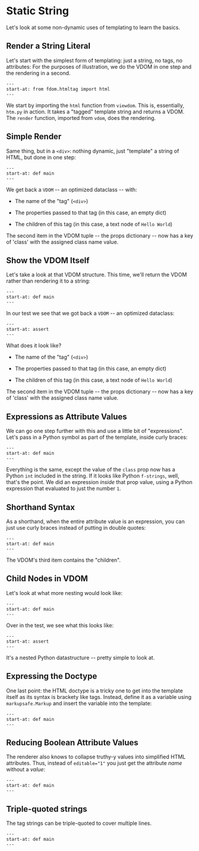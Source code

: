 # Static String

Let's look at some non-dynamic uses of templating to learn the basics.

## Render a String Literal

Let's start with the simplest form of templating: just a string, no tags, no attributes:
For the purposes of illustration, we do the VDOM in one step and the rendering in a second.

```{literalinclude} ../../examples/static_string/string_literal/__init__.py
---
start-at: from fdom.htmltag import html
---
```

We start by importing the `html` function from `viewdom`.
This is, essentially, `htm.py` in action.
It takes a "tagged" template string and returns a VDOM.
The `render` function, imported from `vdom`, does the rendering.

## Simple Render

Same thing, but in a `<div>`: nothing dynamic, just "template" a string of HTML, but done in one step:

```{literalinclude} ../../examples/static_string/simple_render/__init__.py
---
start-at: def main
---
```

We get back a `VDOM` -- an optimized dataclass -- with:

- The name of the "tag" (`<div>`)

- The properties passed to that tag (in this case, an empty dict)

- The children of this tag (in this case, a text node of `Hello World`)

The second item in the VDOM tuple -- the props dictionary -- now has a key of 'class' with the assigned class name value.

## Show the VDOM Itself

Let's take a look at that VDOM structure.
This time, we'll return the VDOM rather than rendering it to a string:

```{literalinclude} ../../examples/static_string/show_vdom/__init__.py
---
start-at: def main
---
```

In our test we see that we got back a `VDOM` -- an optimized dataclass:

```{literalinclude} ../../examples/static_string/show_vdom/test_show_vdom.py
---
start-at: assert
---
```

What does it look like?

- The name of the "tag" (`<div>`)

- The properties passed to that tag (in this case, an empty dict)

- The children of this tag (in this case, a text node of `Hello World`)

The second item in the VDOM tuple -- the props dictionary -- now has a key of 'class' with the assigned class name value.

## Expressions as Attribute Values

We can go one step further with this and use a little bit of "expressions".
Let's pass in a Python symbol as part of the template, inside curly braces:

```{literalinclude} ../../examples/static_string/expressions_as_values/__init__.py
---
start-at: def main
---
```

Everything is the same, except the value of the `class` prop now has a Python `int` included in the string.
If it looks like Python `f-strings`, well, that's the point.
We did an expression _inside_ that prop value, using a Python expression that evaluated to just the number `1`.

## Shorthand Syntax

As a shorthand, when the entire attribute value is an expression, you can just use curly braces instead of putting in double quotes:

```{literalinclude} ../../examples/static_string/shorthand_syntax/__init__.py
---
start-at: def main
---
```

The VDOM's third item contains the "children".

## Child Nodes in VDOM

Let's look at what more nesting would look like:

```{literalinclude} ../../examples/static_string/child_nodes/__init__.py
---
start-at: def main
---
```

Over in the test, we see what this looks like:

```{literalinclude} ../../examples/static_string/child_nodes/test_child_nodes.py
---
start-at: assert
---
```

It's a nested Python datastructure -- pretty simple to look at.

## Expressing the Doctype

One last point: the HTML doctype is a tricky one to get into the template itself as its syntax is brackety like tags.
Instead, define it as a variable using `markupsafe.Markup` and insert the variable into the template:

```{literalinclude} ../../examples/static_string/doctype/__init__.py
---
start-at: def main
---
```

## Reducing Boolean Attribute Values

The renderer also knows to collapse truthy-y values into simplified HTML attributes.
Thus, instead of `editable="1"` you just get the attribute _name_ without a _value_:

```{literalinclude} ../../examples/static_string/boolean_attribute_value/__init__.py
---
start-at: def main
---
```

## Triple-quoted strings

The tag strings can be triple-quoted to cover multiple lines.

```{literalinclude} ../../examples/static_string/triple_quoted_strings/__init__.py
---
start-at: def main
---
```

